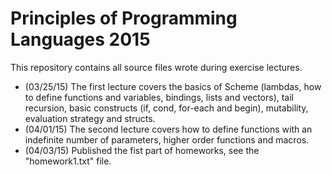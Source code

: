 # Principles of Programming Languages 2015

This repository contains all source files wrote during exercise lectures.

* (03/25/15) The first lecture covers the basics of Scheme (lambdas, how to define functions and variables, bindings, lists and vectors), tail recursion, basic constructs (if, cond, for-each and begin), mutability, evaluation strategy and structs.
* (04/01/15) The second lecture covers how to define functions with an indefinite number of parameters, higher order functions and macros.
* (04/03/15) Published the fist part of homeworks, see the "homework1.txt" file.
